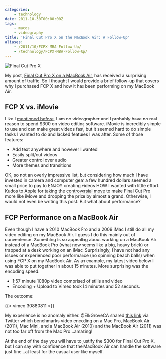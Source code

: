 ```yaml
---
categories:
    - technology
date: 2011-10-30T00:00:00Z
tags:
    - macos
    - videography
title: 'Final Cut Pro X on the MacBook Air: A Follow-Up'
aliases: 
    - /2011/10/FCPX-MBA-Follow-Up/
    - /technology/FCPX-MBA-Follow-Up/
---
```


![Final Cut Pro X](/uploads/2011/10/FCPX.jpg "Final Cut Pro X")

My post, [Final Cut Pro X on a MacBook Air](/2011/09/05/FCPX-MBA/), has received a surprising amount of traffic. So I thought I would provide a brief follow-up that covers why I purchased FCP X and how it has been performing on my MacBook Air.

## FCP X vs. iMovie

Like I [mentioned before](/2011/09/FCPX-MBA/), I am no videographer and I probably have no real reason to spend $300 on video editing software. iMovie is incredibly simple to use and can make great videos fast, but it seemed hard to do simple tasks I wanted to do and lacked features I was after. Some of those features:

* Add text anywhere and however I wanted
* Easily split/cut videos
* Greater control over audio
* More themes and transitions

OK, so not an overly impressive list, but considering how much I have invested in camera and computer gear a few hundred dollars seemed a small price to pay to ENJOY creating videos HOW I wanted with little effort. Kudos to Apple for taking the [controversial move](http://daringfireball.net/2011/06/final_cut_pro_x_backlash) to make Final Cut Pro more like iMove and dropping the price by almost a grand. Otherwise, I would not even be writing this post. But what about performance?

## FCP Performance on a MacBook Air

Even though I have a 2010 MacBook Pro and a 2009 iMac I still do all my video editing on my MacBook Air. I guess I do this mainly out of convenience. Something is so appealing about working on a MacBook Air instead of a MacBook Pro (what now seems like a big, heavy brick) or trapped at a desk working on an iMac. Surprisingly, I have not had any issues or experienced poor performance (no spinning beach balls) when using FCP X on my MacBook Air. As an example, my latest video below I was able to put together in about 15 minutes. More surprising was the encoding speed:

* 1:57 minute 1080p video comprised of stills and video
* Encoding + Upload to Vimeo took 14 minutes and 52 seconds.

The outcome:

{{< vimeo 30880811 >}}

My experience is no anomaly either. @ElkGroveCA shared [this link](http://themacscreencastguy.squarespace.com/blog/2011/8/3/real-life-macbook-air-11-benchmark-video-encoding.html) via Twitter which benchmarks video encoding on a Mac Pro, MacBook Air (2011), Mac Mini, and a MacBook Air (2010) and the MacBook Air (2011) was not too far off from the Mac Pro...amazing!

At the end of the day you will have to justify the $300 for Final Cut Pro X, but I can say with confidence that the MacBook Air can handle the software just fine...at least for the casual user like myself.



